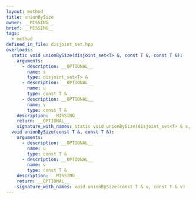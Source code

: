 ```yaml
---
layout: method
title: unionBySize
owner: __MISSING__
brief: __MISSING__
tags:
  - method
defined_in_file: disjoint_set.hpp
overloads:
  static void unionBySize(disjoint_set<T> &, const T &, const T &):
    arguments:
      - description: __OPTIONAL__
        name: s
        type: disjoint_set<T> &
      - description: __OPTIONAL__
        name: u
        type: const T &
      - description: __OPTIONAL__
        name: v
        type: const T &
    description: __MISSING__
    return: __OPTIONAL__
    signature_with_names: static void unionBySize(disjoint_set<T> & s, const T & u, const T & v)
  void unionBySize(const T &, const T &):
    arguments:
      - description: __OPTIONAL__
        name: u
        type: const T &
      - description: __OPTIONAL__
        name: v
        type: const T &
    description: __MISSING__
    return: __OPTIONAL__
    signature_with_names: void unionBySize(const T & u, const T & v)
---
```

